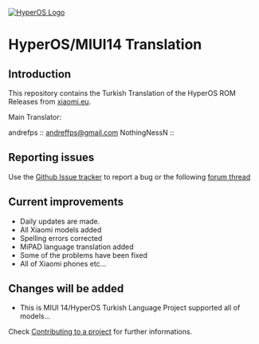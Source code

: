 [![HyperOS Logo](https://images.pling.com/img/00/00/76/08/82/2122478/img-20240117-090258.png)](https://xiaomi.eu/)

# HyperOS/MIUI14 Translation



## Introduction

This repository contains the Turkish Translation of the HyperOS ROM Releases from [xiaomi.eu](https://xiaomi.eu/).

Main Translator:

 andrefps :: andreffps@gmail.com
 NothingNessN :: 
 


## Reporting issues

Use the [Github Issue tracker](https://github.com/boredcardgame/Xiaomi.eu_HyperOS_MIUI14TRANSLATION/issues) to report a bug or the following [forum thread](https://xiaomi.eu/community/)


## Current improvements

* Daily updates are made.
* All Xiaomi models added
* Spelling errors corrected
* MiPAD language translation added
* Some of the problems have been fixed
* All of Xiaomi phones etc...

## Changes will be added

* This is MIUI 14/HyperOS Turkish Language Project supported all of models...

Check [Contributing to a project](https://guides.github.com/activities/forking) for further informations.

